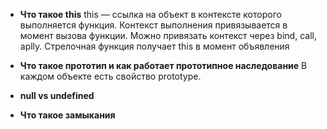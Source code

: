 - **Что такое this**
this — ссылка на объект в контексте которого выполняется функция. Контекст выполнения привязывается в момент вызова функции. Можно 
привязать контекст через bind, call, aplly. Стрелочная функция получает this в момент объявления

- **Что такое прототип и как работает прототипное наследование**
В каждом объекте есть свойство prototype. 

- **null vs undefined**


- **Что такое замыкания**

